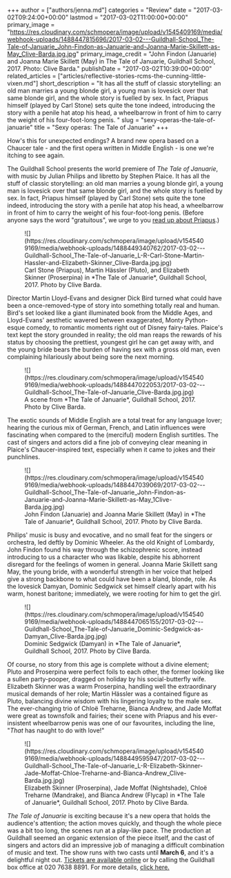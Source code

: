 +++
author = ["authors/jenna.md"]
categories = "Review"
date = "2017-03-02T09:24:00+00:00"
lastmod = "2017-03-02T11:00:00+00:00"
primary_image = "https://res.cloudinary.com/schmopera/image/upload/v1545409169/media/webhook-uploads/1488447815696/2017-03-02---Guildhall-School_The-Tale-of-Januarie_John-Findon-as-Januarie-and-Joanna-Marie-Skillett-as-May_Clive-Barda.jpg.jpg"
primary_image_credit = "John Findon (Januarie) and Joanna Marie Skillett (May) in The Tale of Januarie, Guildhall School, 2017. Photo: Clive Barda."
publishDate = "2017-03-02T10:39:00+00:00"
related_articles = ["articles/reflective-stories-rcms-the-cunning-little-vixen.md"]
short_description = "It has all the stuff of classic storytelling: an old man marries a young blonde girl, a young man is lovesick over that same blonde girl, and the whole story is fuelled by sex. In fact, Priapus himself (played by Carl Stone) sets quite the tone indeed, introducing the story with a penile hat atop his head, a wheelbarrow in front of him to carry the weight of his four-foot-long penis. "
slug = "sexy-operas-the-tale-of-januarie"
title = "Sexy operas: The Tale of Januarie"
+++

How's this for unexpected endings? A brand new opera based on a Chaucer tale - and the first opera written in Middle English - is one we're itching to see again.

The Guildhall School presents the world premiere of *The Tale of Januarie*, with music by Julian Philips and libretto by Stephen Plaice. It has all the stuff of classic storytelling: an old man marries a young blonde girl, a young man is lovesick over that same blonde girl, and the whole story is fuelled by sex. In fact, Priapus himself (played by Carl Stone) sets quite the tone indeed, introducing the story with a penile hat atop his head, a wheelbarrow in front of him to carry the weight of his four-foot-long penis. (Before anyone says the word "gratuitous", we urge to you [read up about Priapus](https://en.wikipedia.org/wiki/Priapus).)

<figure data-type="image">
![](https://res.cloudinary.com/schmopera/image/upload/v1545409169/media/webhook-uploads/1488449340762/2017-03-02---Guildhall-School_The-Tale-of-Januarie_L-R-Carl-Stone-Martin-Hassler-and-Elizabeth-Skinner_Clive-Barda.jpg.jpg)
<figcaption>Carl Stone (Priapus), Martin Hässler (Pluto), and Elizabeth Skinner (Proserpina) in *The Tale of Januarie*, Guildhall School, 2017. Photo by Clive Barda.</figcaption>
</figure>

Director Martin Lloyd-Evans and designer Dick Bird turned what could have been a once-removed-type of story into something totally real and human. Bird's set looked like a giant illuminated book from the Middle Ages, and Lloyd-Evans' aesthetic wavered between exaggerated, Monty Python-esque comedy, to romantic moments right out of Disney fairy-tales. Plaice's text kept the story grounded in reality; the old man reaps the rewards of his status by choosing the prettiest, youngest girl he can get away with, and the young bride bears the burden of having sex with a gross old man, even complaining hilariously about being sore the next morning.

<figure data-type="image">
![](https://res.cloudinary.com/schmopera/image/upload/v1545409169/media/webhook-uploads/1488447022053/2017-03-02---Guildhall-School_The-Tale-of-Januarie_Clive-Barda.jpg.jpg)
<figcaption>A scene from *The Tale of Januarie*, Guildhall School, 2017. Photo by Clive Barda.</figcaption>
</figure>

The exotic sounds of Middle English are a total treat for any language lover; hearing the curious mix of German, French, and Latin influences were fascinating when compared to the (merciful) modern English surtitles. The cast of singers and actors did a fine job of conveying clear meaning in Plaice's Chaucer-inspired text, especially when it came to jokes and their punchlines.

<figure data-type="image">
![](https://res.cloudinary.com/schmopera/image/upload/v1545409169/media/webhook-uploads/1488447039069/2017-03-02---Guildhall-School_The-Tale-of-Januarie_John-Findon-as-Januarie-and-Joanna-Marie-Skillett-as-May_1Clive-Barda.jpg.jpg)
<figcaption>John Findon (Januarie) and Joanna Marie Skillett (May) in *The Tale of Januarie*, Guildhall School, 2017. Photo by Clive Barda.</figcaption>
</figure>

Philips' music is busy and evocative, and no small feat for the singers or orchestra, led deftly by Dominic Wheeler. As the old Knight of Lombardy, John Findon found his way through the schizophrenic score, instead introducing to us a character who was likable, despite his abhorrent disregard for the feelings of women in general. Joanna Marie Skillett sang May, the young bride, with a wonderful strength in her voice that helped give a strong backbone to what could have been a bland, blonde, role. As the lovesick Damyan, Dominic Sedgwick set himself clearly apart with his warm, honest baritone; immediately, we were rooting for him to get the girl.

<figure data-type="image">
![](https://res.cloudinary.com/schmopera/image/upload/v1545409169/media/webhook-uploads/1488447065155/2017-03-02---Guildhall-School_The-Tale-of-Januarie_Dominic-Sedgwick-as-Damyan_Clive-Barda.jpg.jpg)
<figcaption>Dominic Sedgwick (Damyan) in *The Tale of Januarie*, Guildhall School, 2017. Photo by Clive Barda.</figcaption>
</figure>

Of course, no story from this age is complete without a divine element; Pluto and Proserpina were perfect foils to each other, the former looking like a sullen party-pooper, dragged on holiday by his social-butterfly wife. Elizabeth Skinner was a warm Proserpina, handling well the extraordinary musical demands of her role; Martin Hässler was a contained figure as Pluto, balancing divine wisdom with his lingering loyalty to the male sex. The ever-changing trio of Chloë Treharne, Bianca Andrew, and Jade Moffat were great as townsfolk and fairies; their scene with Priapus and his ever-insistent wheelbarrow penis was one of our favourites, including the line, "*That* has naught to do with love!"

<figure data-type="image">
![](https://res.cloudinary.com/schmopera/image/upload/v1545409169/media/webhook-uploads/1488449595947/2017-03-02---Guildhall-School_The-Tale-of-Januarie_L-R-Elizabeth-Skinner-Jade-Moffat-Chloe-Treharne-and-Bianca-Andrew_Clive-Barda.jpg.jpg)
<figcaption>Elizabeth Skinner (Proserpina), Jade Moffat (Nightshade), Chloë Treharne (Mandrake), and Bianca Andrew (Flycap) in *The Tale of Januarie*, Guildhall School, 2017. Photo by Clive Barda.</figcaption>
</figure>

*The Tale of Januarie* is exciting because it's a new opera that holds the audience's attention; the action moves quickly, and though the whole piece was a bit too long, the scenes run at a play-like pace. The production at Guildhall seemed an organic extension of the piece itself, and the cast of singers and actors did an impressive job of managing a difficult combination of music and text. The show runs with two casts until **March 6**, and it's a delightful night out. [Tickets are available online](http://www.barbican.org.uk/music/event-detail.asp?ID=20555) or by calling the Guildhall box office at 020 7638 8891. For more details, [click here.](http://www.gsmd.ac.uk/about_the_school/view_all_events/event_single_view/?tx_julleevents_pi1%5BshowUid%5D=4882)
